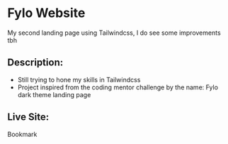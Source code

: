 # Fylo Website

My second landing page using Tailwindcss, I do see some improvements tbh

## Description:

- Still trying to hone my skills in Tailwindcss
- Project inspired from the coding mentor challenge by the name: Fylo dark theme landing page

## Live Site:

Bookmark
